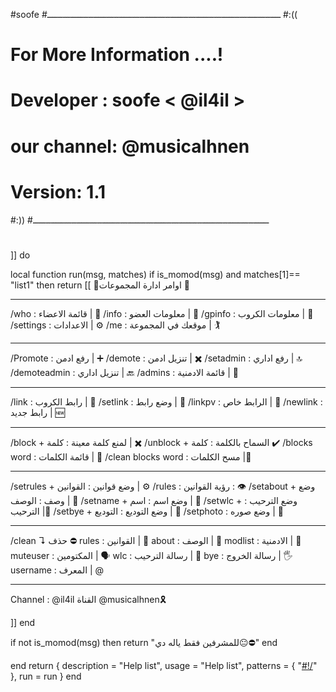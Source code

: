#soofe 
#ـــــــــــــــــــــــــــــــــــــــــــــــــــــــــــــــــــــــــــــــــــــــــــ 
#:(( 
# For More Information ....! 
# Developer : soofe < @il4il > 
# our channel: @musicalhnen 
# Version: 1.1 
#:)) 
#ــــــــــــــــــــــــــــــــــــــــــــــــــــــــــــــــــــــــــــــــــــــــــــ 
# 
]] 
do 

local function run(msg, matches) 
if is_momod(msg) and matches[1]== "list1" then 
return [[ 
🔹اوامر ادارة المجموعات 🔹 
____________________ 
/who : قائمة الاعضاء | 👥 
/info : معلومات العضو | 📃 
/gpinfo : معلومات الكروب | 💢 
/settings : الاعدادات | ⚙ 
/me : موقعك في المجموعة | 🏌 
____________________ 
/Promote : رفع ادمن | ➕ 
/demote : تنزيل ادمن | ✖️ 
/setadmin : رفع اداري | 🔝 
/demoteadmin : تنزيل اداري | 🔙 
/admins : قائمة الادمنية | 👥 
____________________ 
/link : رابط الكروب | 🔗 
/setlink : وضع رابط | 📌 
/linkpv : الرابط خاص | 📩 
/newlink : رابط جديد | 🆕 
____________________ 
/block + لمنع كلمة معينة : كلمة | ✖️ 
/unblock + السماح بالكلمة : كلمة ✔️ 
/blocks word : قائمة الكلمات | 💭 
/clean blocks word : مسح الكلمات |🔰 
____________________ 
/setrules + وضع قوانين : القوانين | ⚙ 
/rules : رؤية القوانين : 👁 
/setabout + وضع وصف : الوصف | 🔧 
/setname + وضع اسم : اسم | 🎫 
/setwlc + وضع الترحيب : الترحيب |🚏 
/setbye + وضع التوديع : التوديع | 💭 
/setphoto : وضع صوره | 🎡 
____________________ 
/clean ↴ حذف ⛔️ 
rules :  القوانين | 🎌 
about : الوصف | 📃 
modlist : الادمنية | 👥 
muteuser : المكتومين | 🗣 
wlc : رسالة الترحيب | 📝 
bye : رسالة الخروج | 🖐 
username : المعرف | @ 
____________________ 
Channel : @il4il 
القناة @musicalhnen🎗 

]] 
end 

if not is_momod(msg) then 
return "للمشرفين فقط ياله دي😐⛔️" 
end 

end 
return { 
description = "Help list", 
usage = "Help list", 
patterns = { 
"[#!/](list1)" 
}, 
run = run 
} 
end 
